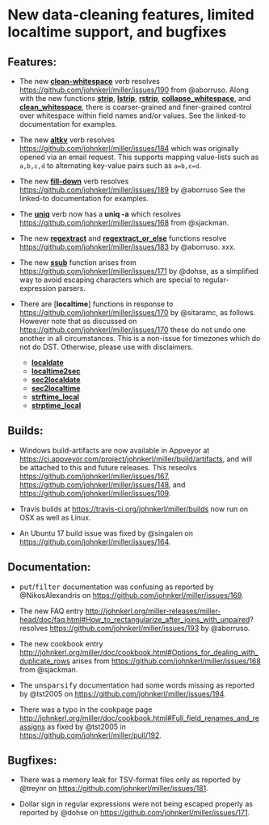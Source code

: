 # New data-cleaning features, limited localtime support, and bugfixes

## Features:

* The new [**clean-whitespace**](http://johnkerl.org/miller/doc/reference-verbs.html#clean-whitespace) verb resolves
https://github.com/johnkerl/miller/issues/190 from @aborruso.
Along with the new functions
[**strip**](http://johnkerl.org/miller/doc/reference-dsl.html#strip),
[**lstrip**](http://johnkerl.org/miller/doc/reference-dsl.html#lstrip),
[**rstrip**](http://johnkerl.org/miller/doc/reference-dsl.html#rstrip),
[**collapse_whitespace**](http://johnkerl.org/miller/doc/reference-dsl.html#collapse_whitespace), and
[**clean_whitespace**](http://johnkerl.org/miller/doc/reference-dsl.html#clean_whitespace), there is
coarser-grained and finer-grained control over whitespace within field names and/or values.
See the linked-to documentation for examples.

* The new [**altkv**](http://johnkerl.org/miller/doc/reference-verbs.html#altkv) verb resolves
https://github.com/johnkerl/miller/issues/184 which was originally opened via an email request. This supports mapping
value-lists such as `a,b,c,d` to alternating key-value pairs such as `a=b,c=d`.

* The new [**fill-down**](http://johnkerl.org/miller/doc/reference-verbs.html#fill-down) verb resolves
https://github.com/johnkerl/miller/issues/189
by
@aborruso
See the linked-to documentation for examples.

* The [**uniq**](http://johnkerl.org/miller/doc/reference-verbs.html#verb) verb now has a **uniq -a**
which resolves https://github.com/johnkerl/miller/issues/168 from @sjackman.

* The new
[**regextract**](http://johnkerl.org/miller/doc/reference-dsl.html#regextract) and
[**regextract_or_else**](http://johnkerl.org/miller/doc/reference-dsl.html#regextract_or_else)
functions resolve
https://github.com/johnkerl/miller/issues/183
by @aborruso.
xxx.

* The new [**ssub**](http://johnkerl.org/miller/doc/reference-dsl.html#ssub) function arises from
https://github.com/johnkerl/miller/issues/171
by @dohse, as a simplified way to avoid escaping characters which are special to regular-expression parsers.

* There are [**localtime**] functions in response to
https://github.com/johnkerl/miller/issues/170 by @sitaramc, as follows. However note that
as discussed on https://github.com/johnkerl/miller/issues/170 these do not undo one another in all
circumstances.
This is a non-issue for timezones which do not do DST. Otherwise, please use with disclaimers.
  * [**localdate**](http://johnkerl.org/miller/doc/reference-dsl.html#localdate)
  * [**localtime2sec**](http://johnkerl.org/miller/doc/reference-dsl.html#localtime2sec)
  * [**sec2localdate**](http://johnkerl.org/miller/doc/reference-dsl.html#sec2localdate)
  * [**sec2localtime**](http://johnkerl.org/miller/doc/reference-dsl.html#sec2localtime)
  * [**strftime_local**](http://johnkerl.org/miller/doc/reference-dsl.html#strftime_local)
  * [**strptime_local**](http://johnkerl.org/miller/doc/reference-dsl.html#strptime_local)

## Builds:

* Windows build-artifacts are now available in Appveyor at
https://ci.appveyor.com/project/johnkerl/miller/build/artifacts, and will be attached to this and future releases. This
reseolvs https://github.com/johnkerl/miller/issues/167, https://github.com/johnkerl/miller/issues/148, and
https://github.com/johnkerl/miller/issues/109.

* Travis builds at https://travis-ci.org/johnkerl/miller/builds now run on OSX as well as Linux.

* An Ubuntu 17 build issue was fixed by @singalen on https://github.com/johnkerl/miller/issues/164.

## Documentation:

* <tt>put</tt>/<tt>filter</tt> documentation was confusing as reported by @NikosAlexandris on
https://github.com/johnkerl/miller/issues/169.

* The new FAQ entry
http://johnkerl.org/miller-releases/miller-head/doc/faq.html#How_to_rectangularize_after_joins_with_unpaired?
resolves
https://github.com/johnkerl/miller/issues/193
by @aborruso.

* The new cookbook entry
http://johnkerl.org/miller/doc/cookbook.html#Options_for_dealing_with_duplicate_rows arises from
https://github.com/johnkerl/miller/issues/168 from @sjackman.

* The <tt>unsparsify</tt> documentation had some words missing as reported by
@tst2005 on https://github.com/johnkerl/miller/issues/194.

* There was a typo in the cookpage page http://johnkerl.org/miller/doc/cookbook.html#Full_field_renames_and_reassigns
as fixed by @tst2005 in https://github.com/johnkerl/miller/pull/192.

## Bugfixes: 

* There was a memory leak for TSV-format files only as reported by @treynr on https://github.com/johnkerl/miller/issues/181.

* Dollar sign in regular expressions were not being escaped properly as reported by @dohse on
https://github.com/johnkerl/miller/issues/171.
